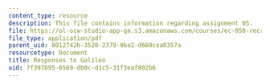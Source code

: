 ```yaml
---
content_type: resource
description: This file contains information regarding assignment 05.
file: https://ol-ocw-studio-app-qa.s3.amazonaws.com/courses/ec-050-recreate-experiments-from-history-inform-the-future-from-the-past-galileo-january-iap-2010/7f397b956569db0cd1c531f3eaf802b6_MITEC_050IAP10_assn05.pdf
file_type: application/pdf
parent_uid: 8012742b-3520-2379-06a2-d660cea0357a
resourcetype: Document
title: Responses to Galileo
uid: 7f397b95-6569-db0c-d1c5-31f3eaf802b6
---
```


